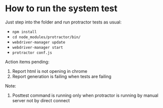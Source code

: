 # How to run the system test

Just step into the folder and run protractor tests as usual:
- `npm install`
- `cd node_modules/protractor/bin/`
- `webdriver-manager update`
- `webdriver-manager start`
- `protractor conf.js`


Action items pending:
1. Report html is not opening in chrome
2. Report generation is failing when tests are failing

Note: 
1. Posttest command is running only when protractor is running by manual server not by direct connect